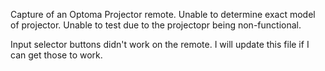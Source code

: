 Capture of an Optoma Projector remote. Unable to determine exact model of projector. Unable to test due to the projectopr being non-functional.

Input selector buttons didn't work on the remote. I will update this file if I can get those to work.
